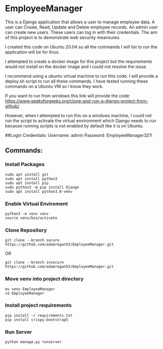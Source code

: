 # EmployeeManager

This is a Django application that allows a user to manage employee data. A user can Create, Read, Update and Delete employee records. An admin user can create new users. These users can log in with their credentials. The aim of this project is to demonstrate web security meansures.

I created this code on Ubuntu 20.04 so all the commands I will list to run the application will be for linux.

I attempted to create a docker image for this project but the requirements would not install on the docker image and I could not resolve the issue.

I recommend using a ubuntu virtual machine to run this code. I will provide a deploy.sh script to run all these commands. I have tested running these commands on a Ubuntu VM so I know they work.

If you want to run from windows this link will provide the code: 
https://www.geeksforgeeks.org/clone-and-run-a-django-project-from-github/

However, when I attempted to run this on a windows machine, I could not run the script to activate the virtual environment which Django needs to run because running scripts is not enabled by default like it is on Ubuntu.

##Login Credentials:
Username: admin
Password: EmployeeManager321!

## Commands:

### Install Packages
```
sudo apt install git
sudo apt install python3
sudo apt install pip
sudo python3 -m pip install Django
sudo apt install python3.8-venv
```

### Enable Virtual Enviroment
```
python3 -m venv venv
source venv/bin/activate 
```

### Clone Repository
```
git clone --branch secure https://github.com/adamregan53/EmployeeManager.git
```
OR

```
git clone --branch insecure https://github.com/adamregan53/EmployeeManager.git
```

### Move venv into project directory
```
mv venv EmployeeManager
cd EmployeeManager
```

### Install project requirements
```
pip install -r requirements.txt
pip install crispy-bootstrap5
```

### Run Server
```
python manage.py runserver
```
